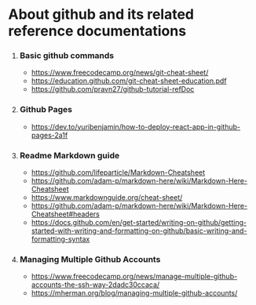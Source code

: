 # About github and its related reference documentations

1. ### Basic github commands

   - https://www.freecodecamp.org/news/git-cheat-sheet/
   - https://education.github.com/git-cheat-sheet-education.pdf
   - https://github.com/pravn27/github-tutorial-refDoc

2. ### Github Pages

   - https://dev.to/yuribenjamin/how-to-deploy-react-app-in-github-pages-2a1f

3. ### Readme Markdown guide

   - https://github.com/lifeparticle/Markdown-Cheatsheet
   - https://github.com/adam-p/markdown-here/wiki/Markdown-Here-Cheatsheet
   - https://www.markdownguide.org/cheat-sheet/
   - https://github.com/adam-p/markdown-here/wiki/Markdown-Here-Cheatsheet#headers
   - https://docs.github.com/en/get-started/writing-on-github/getting-started-with-writing-and-formatting-on-github/basic-writing-and-formatting-syntax

4. ### Managing Multiple Github Accounts
   - https://www.freecodecamp.org/news/manage-multiple-github-accounts-the-ssh-way-2dadc30ccaca/
   - https://mherman.org/blog/managing-multiple-github-accounts/
